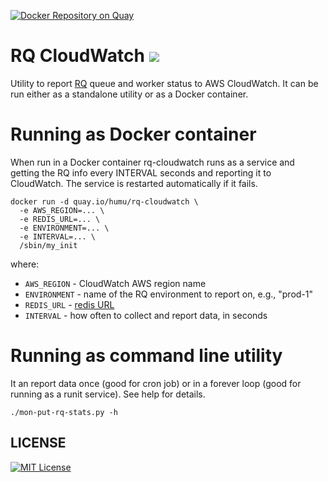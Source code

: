 [![Docker Repository on Quay](https://quay.io/repository/humu/rq-cloudwatch/status "Docker Repository on Quay")](https://quay.io/repository/humu/rq-cloudwatch)

# RQ CloudWatch [![](https://quay.io/repository/humu/rq-cloudwatch/status)](https://quay.io/repository/humu/rq-cloudwatch)

Utility to report [RQ](http://python-rq.org/) queue and worker status to AWS CloudWatch. It can be run either as a standalone utility or as a Docker container.

# Running as Docker container

When run in a Docker container rq-cloudwatch runs as a service and getting the RQ info every INTERVAL seconds and reporting it to CloudWatch. The service is restarted automatically if it fails.

```
docker run -d quay.io/humu/rq-cloudwatch \
  -e AWS_REGION=... \
  -e REDIS_URL=... \
  -e ENVIRONMENT=... \
  -e INTERVAL=... \
  /sbin/my_init
```

where:

* `AWS_REGION` - CloudWatch AWS region name
* `ENVIRONMENT` - name of the RQ environment to report on, e.g., "prod-1"
* `REDIS_URL` - [redis URL](https://www.npmjs.com/package/redis-url#url-format)
* `INTERVAL` - how often to collect and report data, in seconds

# Running as command line utility

It an report data once (good for cron job) or in a forever loop (good for running as a runit service). See help for details.

```console
./mon-put-rq-stats.py -h
```

## LICENSE
[![MIT License](http://img.shields.io/badge/license-MIT-blue.svg?style=flat)](LICENSE)
